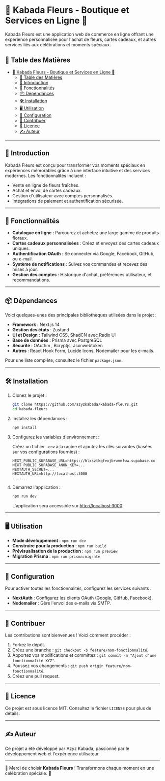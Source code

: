 # 🌸 Kabada Fleurs - Boutique et Services en Ligne 🌸

Kabada Fleurs est une application web de commerce en ligne offrant une expérience personnalisée pour l'achat de fleurs, cartes cadeaux, et autres services liés aux célébrations et moments spéciaux.

## 📝 Table des Matières

- [🌸 Kabada Fleurs - Boutique et Services en Ligne 🌸](#-kabada-fleurs---boutique-et-services-en-ligne-)
  - [📝 Table des Matières](#-table-des-matières)
  - [🌟 Introduction](#-introduction)
  - [🚀 Fonctionnalités](#-fonctionnalités)
  - [📦 Dépendances](#-dépendances)
  - [🛠️ Installation](#️-installation)
  - [🖥️ Utilisation](#️-utilisation)
  - [🔧 Configuration](#-configuration)
  - [🤝 Contribuer](#-contribuer)
  - [📜 Licence](#-licence)
  - [✍️ Auteur](#️-auteur)

---

## 🌟 Introduction

Kabada Fleurs est conçu pour transformer vos moments spéciaux en expériences mémorables grâce à une interface intuitive et des services modernes. Les fonctionnalités incluent :

- Vente en ligne de fleurs fraîches.
- Achat et envoi de cartes cadeaux.
- Gestion d'utilisateur avec comptes personnalisés.
- Intégrations de paiement et authentification sécurisée.

---

## 🚀 Fonctionnalités

- **Catalogue en ligne** : Parcourez et achetez une large gamme de produits floraux.
- **Cartes cadeaux personnalisées** : Créez et envoyez des cartes cadeaux uniques.
- **Authentification OAuth** : Se connecter via Google, Facebook, GitHub, ou e-mail.
- **Système de notifications** : Suivez vos commandes et recevez des mises à jour.
- **Gestion des comptes** : Historique d'achat, préférences utilisateur, et recommandations.

---

## 📦 Dépendances

Voici quelques-unes des principales bibliothèques utilisées dans le projet :

- **Framework** : Next.js 14
- **Gestion des états** : Zustand
- **UI et Design** : Tailwind CSS, ShadCN avec Radix UI
- **Base de données** : Prisma avec PostgreSQL
- **Sécurité** : OAuthm , Bcryptjs, Jsonwebtoken
- **Autres** : React Hook Form, Lucide Icons, Nodemailer pour les e-mails.

Pour une liste complète, consultez le fichier `package.json`.

---

## 🛠️ Installation

1. Clonez le projet :

   ```bash
   git clone https://github.com/azyzkabada/kabada-fleurs.git
   cd kabada-fleurs
   ```

2. Installez les dépendances :

   ```bash
   npm install
   ```

3. Configurez les variables d'environnement :

   Créez un fichier `.env` à la racine et ajoutez les clés suivantes (basées sur vos configurations fournies) :

   ```env
   NEXT_PUBLIC_SUPABASE_URL=https://hlxsztkqfvxjbrwmmfww.supabase.co
   NEXT_PUBLIC_SUPABASE_ANON_KEY=...
   NEXTAUTH_SECRET=...
   NEXTAUTH_URL=http://localhost:3000
   .......

   ```

4. Démarrez l'application :

   ```bash
   npm run dev
   ```

   L'application sera accessible sur [http://localhost:3000](http://localhost:3000).

---

## 🖥️ Utilisation

- **Mode développement** : `npm run dev`
- **Construire pour la production** : `npm run build`
- **Prévisualisation de la production** : `npm run preview`
- **Migration Prisma** : `npm run prisma:migrate`

---

## 🔧 Configuration

Pour activer toutes les fonctionnalités, configurez les services suivants :

- **NextAuth** : Configurez les clients OAuth (Google, GitHub, Facebook).
- **Nodemailer** : Gère l'envoi des e-mails via SMTP.

---

## 🤝 Contribuer

Les contributions sont bienvenues ! Voici comment procéder :

1. Forkez le dépôt.
2. Créez une branche : `git checkout -b feature/nom-fonctionnalité`.
3. Apportez vos modifications et committez : `git commit -m "Ajout d'une fonctionnalité XYZ"`.
4. Poussez vos changements : `git push origin feature/nom-fonctionnalité`.
5. Créez une pull request.

---

## 📜 Licence

Ce projet est sous licence MIT. Consultez le fichier `LICENSE` pour plus de détails.

---

## ✍️ Auteur

Ce projet a été développé par Azyz Kabada, passionné par le développement web et l'expérience utilisateur.

---

🎉 Merci de choisir **Kabada Fleurs** ! Transformons chaque moment en une célébration spéciale. 🌷

